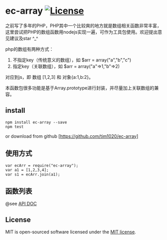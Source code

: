 # ec-array [![License](https://img.shields.io/badge/license-MIT-blue.svg)](http://opensource.org/licenses/MIT)

之前写了多年的PHP，PHP其中一个比较爽的地方就是数组相关函数非常丰富，这里尝试把PHP的数组函数用nodejs实现一遍，可作为工具包使用。欢迎提出意见建议及star ^_^ 

php的数组有两种方式： 

1. 不指定key（传统意义的数组），如 $arr = array("a","b","c")
2. 指定key（关联数组），如 $arr = array("a"=>1,"b"=>2)

对应到js，即 数组 [1,2,3] 和 对象{a:1,b:2}。

本函数包很多功能是基于Array.prototype进行封装，并尽量加上关联数组的兼容。


## install

```
npm install ec-array --save
npm test
```

or download from github  [https://github.com/tim1020/ec-array]

## 使用方式

```
var ecArr = require("ec-array");
var a1 = [1,2,3,4];
var s1 = ecArr.join(a1);

```


## 函数列表

@see [API DOC](doc.md)


## License

MIT is open-sourced software licensed under the [MIT license](http://opensource.org/licenses/MIT).


